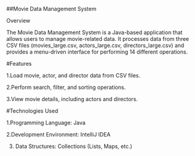 ##Movie Data Management System

Overview

The Movie Data Management System is a Java-based application that allows users to manage movie-related data. 
It processes data from three CSV files (movies_large.csv, actors_large.csv, directors_large.csv) and provides a menu-driven interface for performing 14 different operations.

#Features

1.Load movie, actor, and director data from CSV files.

2.Perform search, filter, and sorting operations.

3.View movie details, including actors and directors.


#Technologies Used

1.Programming Language: Java

2.Development Environment: IntelliJ IDEA

3. Data Structures: Collections (Lists, Maps, etc.)
